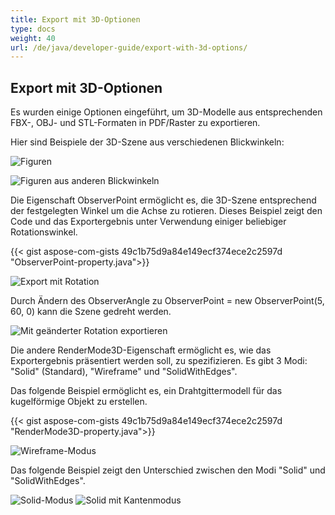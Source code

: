 ```yaml
---
title: Export mit 3D-Optionen
type: docs
weight: 40
url: /de/java/developer-guide/export-with-3d-options/
---
```


## **Export mit 3D-Optionen**

Es wurden einige Optionen eingeführt, um 3D-Modelle aus entsprechenden FBX-, OBJ- und STL-Formaten in PDF/Raster zu exportieren.

Hier sind Beispiele der 3D-Szene aus verschiedenen Blickwinkeln:

![Figuren](/cad/_assets/guide/3d/fig1.png)

![Figuren aus anderen Blickwinkeln](/cad/_assets/guide/3d/fig2.png)

Die Eigenschaft ObserverPoint ermöglicht es, die 3D-Szene entsprechend der festgelegten Winkel um die Achse zu rotieren. Dieses Beispiel zeigt den Code und das Exportergebnis unter Verwendung einiger beliebiger Rotationswinkel.

{{< gist aspose-com-gists 49c1b75d9a84e149ecf374ece2c2597d "ObserverPoint-property.java">}}

![Export mit Rotation](/cad/_assets/guide/3d/fig3.png)

Durch Ändern des ObserverAngle zu ObserverPoint = new ObserverPoint(5, 60, 0) kann die Szene gedreht werden.

![Mit geänderter Rotation exportieren](/cad/_assets/guide/3d/fig4.png)

Die andere RenderMode3D-Eigenschaft ermöglicht es, wie das Exportergebnis präsentiert werden soll, zu spezifizieren. Es gibt 3 Modi: "Solid" (Standard), "Wireframe" und "SolidWithEdges".

Das folgende Beispiel ermöglicht es, ein Drahtgittermodell für das kugelförmige Objekt zu erstellen.

{{< gist aspose-com-gists 49c1b75d9a84e149ecf374ece2c2597d "RenderMode3D-property.java">}}

![Wireframe-Modus](/cad/_assets/guide/3d/fig5.png)

Das folgende Beispiel zeigt den Unterschied zwischen den Modi "Solid" und "SolidWithEdges".

![Solid-Modus](/cad/_assets/guide/3d/fig6.png)
![Solid mit Kantenmodus](/cad/_assets/guide/3d/fig7.png)

